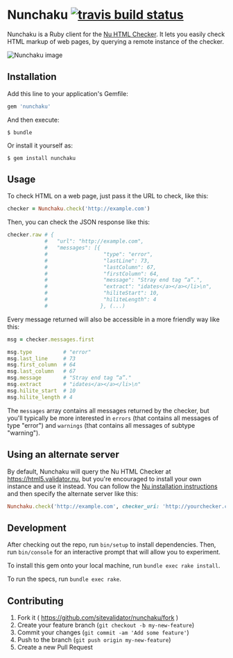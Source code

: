 # Nunchaku [![travis build status](https://secure.travis-ci.org/sitevalidator/nunchaku.png?branch=master)](http://travis-ci.org/sitevalidator/nunchaku)

Nunchaku is a Ruby client for the [Nu HTML Checker](https://github.com/validator/validator). It lets you easily check HTML markup of web pages, by querying a remote instance of the checker.

![Nunchaku image](https://dl.dropboxusercontent.com/u/2268180/nunchaku/Nunchaku.png "Nunchaku image taken from http://commons.wikimedia.org/wiki/File:Nunchaku.png")

## Installation

Add this line to your application's Gemfile:

```ruby
gem 'nunchaku'
```

And then execute:

    $ bundle

Or install it yourself as:

    $ gem install nunchaku

## Usage

To check HTML on a web page, just pass it the URL to check, like this:

```ruby
checker = Nunchaku.check('http://example.com')
```

Then, you can check the JSON response like this:

```ruby
checker.raw # {
            #   "url": "http://example.com",
            #   "messages": [{
            #                  "type": "error",
            #                  "lastLine": 73,
            #                  "lastColumn": 67,
            #                  "firstColumn": 64,
            #                  "message": "Stray end tag “a”.",
            #                  "extract": "idates</a></a></li>\n",
            #                  "hiliteStart": 10,
            #                  "hiliteLength": 4
            #                 }, (...)

```

Every message returned will also be accessible in a more friendly way like this:

```ruby
msg = checker.messages.first

msg.type          # "error"
msg.last_line     # 73
msg.first_column  # 64
msg.last_column   # 67
msg.message       # "Stray end tag “a”."
msg.extract       # "idates</a></a></li>\n"
msg.hilite_start  # 10
msg.hilite_length # 4
```

The `messages` array contains all messages returned by the checker, but you'll typically be more interested in `errors` (that contains all messages of type "error") and `warnings` (that contains all messages of subtype "warning").

## Using an alternate server

By default, Nunchaku will query the Nu HTML Checker at https://html5.validator.nu, but you're encouraged to install your own instance and use it instead. You can follow the [Nu installation instructions](https://github.com/validator/validator) and then specify the alternate server like this:

```ruby
Nunchaku.check('http://example.com', checker_uri: 'http://yourchecker.com')
```

## Development

After checking out the repo, run `bin/setup` to install dependencies. Then, run `bin/console` for an interactive prompt that will allow you to experiment.

To install this gem onto your local machine, run `bundle exec rake install`.

To run the specs, run `bundle exec rake`.

## Contributing

1. Fork it ( https://github.com/sitevalidator/nunchaku/fork )
2. Create your feature branch (`git checkout -b my-new-feature`)
3. Commit your changes (`git commit -am 'Add some feature'`)
4. Push to the branch (`git push origin my-new-feature`)
5. Create a new Pull Request
